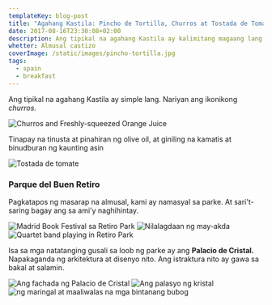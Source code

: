 ```yaml
---
templateKey: blog-post
title: "Agahang Kastila: Pincho de Tortilla, Churros at Tostada de Tomate"
date: 2017-08-16T23:30:08+02:00
description: Ang tipikal na agahang Kastila ay kalimitang magaang lang kasama ng kape kadalasan o tsaa
whetter: Almusal castizo
coverImage: /static/images/pincho-tortilla.jpg
tags:
  - spain
  - breakfast
---
```

Ang tipikal na agahang Kastila ay simple lang. Nariyan ang ikonikong *churros.*

![Churros and Freshly-squeezed Orange Juice](/static/images/churros-zumo.jpg?nf_resize=fit&w=960)

Tinapay na tinusta at pinahiran ng olive oil, at giniling na kamatis at binudburan ng kaunting asin

![Tostada de tomate](/static/images/tostada-tomate.jpg?nf_resize=fit&w=960)

### Parque del Buen Retiro

Pagkatapos ng masarap na almusal, kami ay namasyal sa parke. At sari't-saring bagay ang sa ami'y naghihintay.

![Madrid Book Festival sa Retiro Park](/static/images/book-festival.jpg?nf_resize=fit&w=960)
![Nilalagdaan ng may-akda](/static/images/book-signing.jpg?nf_resize=fit&w=960)
![Quartet band playing in Retiro Park](/static/images/quartet-retiro-park.jpg?nf_resize=fit&w=960)

Isa sa mga natatanging gusali sa loob ng parke ay ang **Palacio de Cristal.** Napakaganda ng arkitektura at disenyo nito. Ang istraktura nito ay gawa sa bakal at salamin.

![Ang fachada ng Palacio de Cristal](/static/images/palacio-cristal-01.jpg?nf_resize=fit&w=960)
![Ang palasyo ng kristal](/static/images/palacio-cristal-02.jpg?nf_resize=fit&w=960)
![ng maringal at maaliwalas na mga bintanang bubog](/static/images/palacio-cristal-03.jpg?nf_resize=fit&w=960)
